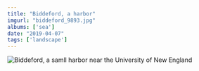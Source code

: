```yaml
---
title: "Biddeford, a harbor"
imgurl: "biddeford_9893.jpg"
albums: ['sea']
date: "2019-04-07"
tags: ['landscape']
---
```

![Biddeford, a samll harbor near the University of New England](https://apfbvvpren.cloudimg.io/v7/raw.githubusercontent.com/wpix/solid-pipix/master/photos/biddeford_9893.jpg?width/cdn/n/n)
